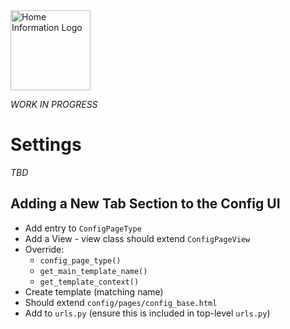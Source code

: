 <img src="../src/hi/static/img/hi-logo-w-tagline-197x96.png" alt="Home Information Logo" width="128">

_WORK IN PROGRESS_

# Settings

_TBD_

## Adding a New Tab Section to the Config UI

- Add entry to `ConfigPageType`
- Add a View - view class should extend `ConfigPageView`
- Override:
  - `config_page_type()`
  - `get_main_template_name()`
  - `get_template_context()`
- Create template (matching name)
- Should extend `config/pages/config_base.html`
- Add to `urls.py` (ensure this is included in top-level `urls.py`)
